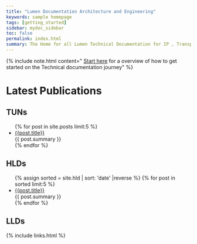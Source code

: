 ```yaml
---
title: "Lumen Documentation Architecture and Engineering"
keywords: sample homepage
tags: [getting_started]
sidebar: mydoc_sidebar
toc: false
permalink: index.html
summary: The Home for all Lumen Technical Documentation for IP , Transport, Metro , Voice and Access networks. The home for Technology Update Notifications(TUNs) , High Level Designs (HLDs), Low Level Designs (LLDs), Device Configuration Templates (DCTs) and Service Configuration Template (SCTs).
---
```


{% include note.html content=" [Start here](mydoc_getting_started.html) for a overview of how to get started on the Technical documentation journey" %}

# Latest Publications

## TUNs

<ul >
    {% for post in site.posts limit:5 %}
    <li><a href="{{post.url | remove: '/'}}">{{post.title}}</a></li>
        {{ post.summary }}<br>
    {% endfor %}
</ul>

## HLDs

<ul >
{% assign sorted = site.hld | sort: 'date' |reverse %}
    {% for post in sorted limit:5 %}
    <li><a href="{{post.url | remove: '/'}}">{{post.title}}</a></li>
        {{ post.summary }}<br>
    {% endfor %}
</ul>

## LLDs


{% include links.html %}
